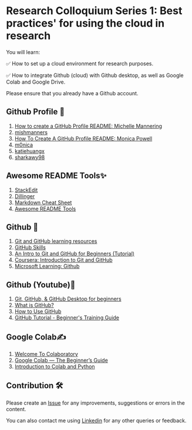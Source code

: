 # Research Colloquium Series 1: Best practices' for using the cloud in research
You will learn:

✅️ How to set up a cloud environment for research purposes. 

✅️ How to integrate Github (cloud) with Github desktop, as well as Google Colab and Google Drive. 

Please ensure that you already have a Github account. 

## Github Profile 👋
1. [How to create a GitHub Profile README: Michelle Mannering](https://dev.to/github/how-to-create-a-github-profile-readme-jha)
2. [mishmanners](https://github.com/mishmanners)
3. [How To Create A GitHub Profile README: Monica Powell](https://dev.to/m0nica/how-to-create-a-github-profile-readme-1paj)
4. [m0nica](https://github.com/m0nica)
5. [katiehuangx](https://github.com/katiehuangx)
6. [sharkawy98](https://github.com/sharkawy98)

## Awesome README Tools✨
1. [StackEdit](https://stackedit.io/app#)
2. [Dillinger](https://dillinger.io/)
3. [Markdown Cheat Sheet](https://www.markdownguide.org/cheat-sheet/)
3. [Awesome README Tools](https://github.com/dhyeythumar/awesome-readme-tools)

## Github 📖
1. [Git and GitHub learning resources](https://docs.github.com/en/get-started/quickstart/git-and-github-learning-resources)
2. [GitHub Skills](https://skills.github.com/)
3. [An Intro to Git and GitHub for Beginners (Tutorial)](https://product.hubspot.com/blog/git-and-github-tutorial-for-beginners)
4. [Coursera: Introduction to Git and GitHub](https://www.coursera.org/learn/introduction-git-github?action=enroll)
5. [Microsoft Learning: Github](https://learn.microsoft.com/en-us/training/github/)

## Github (Youtube)🎥
1. [Git, GitHub, & GitHub Desktop for beginners](https://youtu.be/8Dd7KRpKeaE)
2. [What is GitHub?](https://youtu.be/pBy1zgt0XPc)
3. [How to Use GitHub](https://youtu.be/v_1iqtOnUMg)
4. [GitHub Tutorial - Beginner's Training Guide](https://youtu.be/iv8rSLsi1xo)

## Google Colab✍️
1. [Welcome To Colaboratory](https://colab.research.google.com/#scrollTo=Nma_JWh-W-IF)
2. [Google Colab — The Beginner’s Guide](https://medium.com/lean-in-women-in-tech-india/google-colab-the-beginners-guide-5ad3b417dfa)
3. [Introduction to Colab and Python](https://colab.research.google.com/github/tensorflow/examples/blob/master/courses/udacity_intro_to_tensorflow_for_deep_learning/l01c01_introduction_to_colab_and_python.ipynb#scrollTo=YHI3vyhv5p85)

## Contribution 🛠️
Please create an [Issue](https://github.com/drshahizan/Python_EDA/issues) for any improvements, suggestions or errors in the content.

You can also contact me using [Linkedin](https://www.linkedin.com/in/drshahizan/) for any other queries or feedback.

